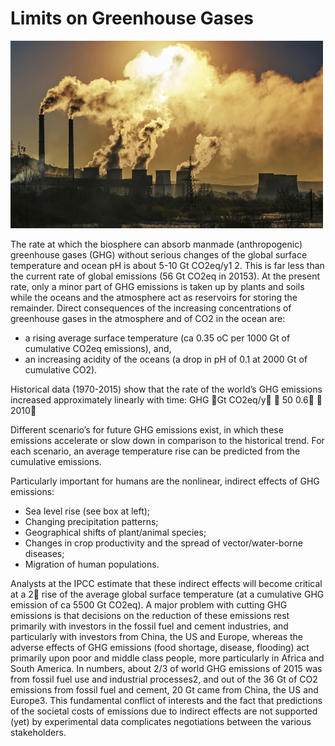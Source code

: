 # Limits on Greenhouse Gases
<img src="3_Photo.jpg" width="500" height="300">

The rate at which the biosphere can absorb manmade (anthropogenic) greenhouse gases (GHG) without
serious changes of the global surface temperature and ocean pH is about 5-10 Gt CO2eq/y1 2. This is far
less than the current rate of global emissions (56 Gt CO2eq in 20153). At the present rate, only a minor
part of GHG emissions is taken up by plants and soils while the oceans and the atmosphere act as
reservoirs for storing the remainder. Direct consequences of the increasing concentrations of
greenhouse gases in the atmosphere and of CO2 in the ocean are:
* a rising average surface temperature (ca 0.35 oC per 1000 Gt of cumulative CO2eq emissions),
and,
* an increasing acidity of the oceans (a drop in pH of 0.1 at 2000 Gt of cumulative CO2).

Historical data (1970-2015) show that the rate of the world’s GHG emissions increased approximately
linearly with time:
GHG Gt CO2eq/y  50 	 0.6
  2010
 
Different scenario’s for future GHG emissions
exist, in which these emissions accelerate or
slow down in comparison to the historical trend.
For each scenario, an average temperature rise
can be predicted from the cumulative emissions.

Particularly important for humans are the nonlinear,
indirect effects of GHG emissions:
* Sea level rise (see box at left);
* Changing precipitation patterns;
* Geographical shifts of plant/animal species;
* Changes in crop productivity and the spread
of vector/water-borne diseases;
* Migration of human populations.

Analysts at the IPCC estimate that these indirect effects will become critical at a 2 rise of the average
global surface temperature (at a cumulative GHG emission of ca 5500 Gt CO2eq). A major problem
with cutting GHG emissions is that decisions on the reduction of these emissions rest primarily with
investors in the fossil fuel and cement industries, and particularly with investors from China, the US
and Europe, whereas the adverse effects of GHG emissions (food shortage, disease, flooding) act
primarily upon poor and middle class people, more particularly in Africa and South America. In
numbers, about 2/3 of world GHG emissions of 2015 was from fossil fuel use and industrial processes2,
and out of the 36 Gt of CO2 emissions from fossil fuel and cement, 20 Gt came from China, the US and
Europe3. This fundamental conflict of interests and the fact that predictions of the societal costs of
emissions due to indirect effects are not supported (yet) by experimental data complicates negotiations
between the various stakeholders.
